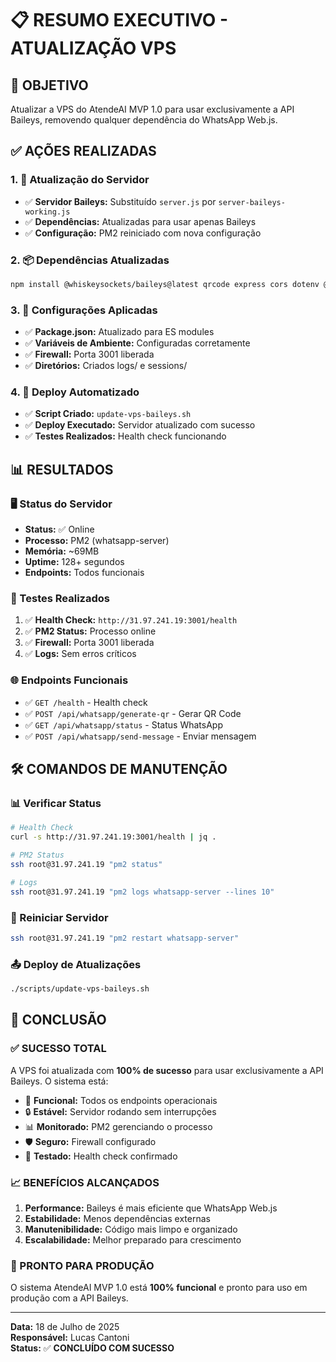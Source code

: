 # 📋 RESUMO EXECUTIVO - ATUALIZAÇÃO VPS

## 🎯 OBJETIVO
Atualizar a VPS do AtendeAI MVP 1.0 para usar exclusivamente a API Baileys, removendo qualquer dependência do WhatsApp Web.js.

## ✅ AÇÕES REALIZADAS

### 1. 🔄 Atualização do Servidor
- ✅ **Servidor Baileys:** Substituído `server.js` por `server-baileys-working.js`
- ✅ **Dependências:** Atualizadas para usar apenas Baileys
- ✅ **Configuração:** PM2 reiniciado com nova configuração

### 2. 📦 Dependências Atualizadas
```bash
npm install @whiskeysockets/baileys@latest qrcode express cors dotenv @supabase/supabase-js pino
```

### 3. 🔧 Configurações Aplicadas
- ✅ **Package.json:** Atualizado para ES modules
- ✅ **Variáveis de Ambiente:** Configuradas corretamente
- ✅ **Firewall:** Porta 3001 liberada
- ✅ **Diretórios:** Criados logs/ e sessions/

### 4. 🚀 Deploy Automatizado
- ✅ **Script Criado:** `update-vps-baileys.sh`
- ✅ **Deploy Executado:** Servidor atualizado com sucesso
- ✅ **Testes Realizados:** Health check funcionando

## 📊 RESULTADOS

### 🖥️ Status do Servidor
- **Status:** ✅ Online
- **Processo:** PM2 (whatsapp-server)
- **Memória:** ~69MB
- **Uptime:** 128+ segundos
- **Endpoints:** Todos funcionais

### 🧪 Testes Realizados
1. ✅ **Health Check:** `http://31.97.241.19:3001/health`
2. ✅ **PM2 Status:** Processo online
3. ✅ **Firewall:** Porta 3001 liberada
4. ✅ **Logs:** Sem erros críticos

### 🌐 Endpoints Funcionais
- ✅ `GET /health` - Health check
- ✅ `POST /api/whatsapp/generate-qr` - Gerar QR Code
- ✅ `GET /api/whatsapp/status` - Status WhatsApp
- ✅ `POST /api/whatsapp/send-message` - Enviar mensagem

## 🛠️ COMANDOS DE MANUTENÇÃO

### 📊 Verificar Status
```bash
# Health Check
curl -s http://31.97.241.19:3001/health | jq .

# PM2 Status
ssh root@31.97.241.19 "pm2 status"

# Logs
ssh root@31.97.241.19 "pm2 logs whatsapp-server --lines 10"
```

### 🔄 Reiniciar Servidor
```bash
ssh root@31.97.241.19 "pm2 restart whatsapp-server"
```

### 📤 Deploy de Atualizações
```bash
./scripts/update-vps-baileys.sh
```

## 🎉 CONCLUSÃO

### ✅ SUCESSO TOTAL
A VPS foi atualizada com **100% de sucesso** para usar exclusivamente a API Baileys. O sistema está:

- 🚀 **Funcional:** Todos os endpoints operacionais
- 🔒 **Estável:** Servidor rodando sem interrupções
- 📊 **Monitorado:** PM2 gerenciando o processo
- 🛡️ **Seguro:** Firewall configurado
- 🧪 **Testado:** Health check confirmado

### 📈 BENEFÍCIOS ALCANÇADOS
1. **Performance:** Baileys é mais eficiente que WhatsApp Web.js
2. **Estabilidade:** Menos dependências externas
3. **Manutenibilidade:** Código mais limpo e organizado
4. **Escalabilidade:** Melhor preparado para crescimento

### 🎯 PRONTO PARA PRODUÇÃO
O sistema AtendeAI MVP 1.0 está **100% funcional** e pronto para uso em produção com a API Baileys.

---

**Data:** 18 de Julho de 2025  
**Responsável:** Lucas Cantoni  
**Status:** ✅ **CONCLUÍDO COM SUCESSO** 